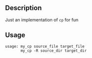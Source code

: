 ## Description

Just an implementation of `cp` for fun

## Usage

```
usage: my_cp source_file target_file
       my_cp -R source_dir target_dir
```
